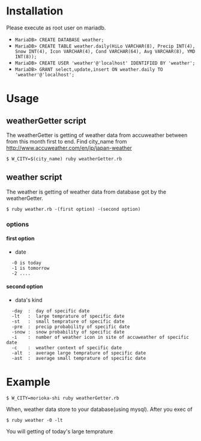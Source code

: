 # Installation
Please execute as root user on mariadb.
- ``MariaDB> CREATE DATABASE weather;``
- ``MariaDB> CREATE TABLE weather.daily(HiLo VARCHAR(8), Precip INT(4), Snow INT(4), Icon VARCHAR(4), Cond VARCHAR(64), Avg VARCHAR(8), YMD INT(8));``
- ``MariaDB> CREATE USER 'weather'@'localhost' IDENTIFIED BY 'weather';``
- ``MariaDB> GRANT select,update,insert ON weather.daily TO 'weather'@'localhost';``

# Usage

## weatherGetter script
The weatherGetter is getting of weather data from accuweather between from this month first to end.
Find city_name from http://www.accuweather.com/en/jp/japan-weather
```
$ W_CITY=$(city_name) ruby weatherGetter.rb
```

## weather script
The weather is getting of weather data from database got by the weatherGetter.
```
$ ruby weather.rb -(first option) -(second option)
```

### options

#### first option
- date
```
  -0 is today
  -1 is tomorrow
  -2 ....
```

#### second option
- data's kind
```
  -day  :  day of specific date
  -lt   :  large temprature of specific date
  -st   :  small temprature of specific date
  -pre  :  precip probability of specific date
  -snow :  snow probability of specific date
  -i    :  number of weather icon in site of accuweather of specific date
  -c    :  weather context of specific date
  -alt  :  average large temprature of specific date
  -ast  :  average small temprature of specific date
```

# Example
```
$ W_CITY=morioka-shi ruby weatherGetter.rb
```
When, weather data store to your database(using mysql).
After you exec of
```
$ ruby weather -0 -lt
```
You will getting of today's large temprature

